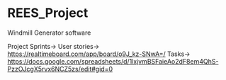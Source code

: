 # REES_Project
Windmill Generator software

Project Sprints->
User stories-> https://realtimeboard.com/app/board/o9J_kz-SNwA=/
Tasks-> https://docs.google.com/spreadsheets/d/1lxjvmBSFaieAo2dF8em4QhS-PzzOJcgX5rvx6NCZ5zs/edit#gid=0
